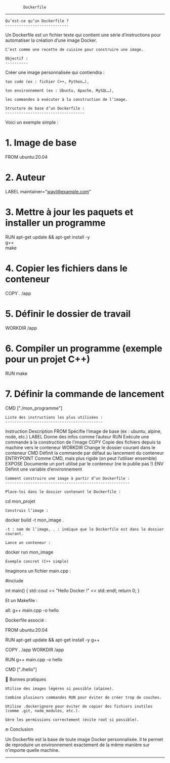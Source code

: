 			Dockerfile
******************************************************************************************************

	Qu’est-ce qu’un Dockerfile ?
	----------------------------

Un Dockerfile est un fichier texte qui contient une série d’instructions pour automatiser la création d’une image Docker.

    C’est comme une recette de cuisine pour construire une image.

	Objectif :
	----------

Créer une image personnalisée qui contiendra :

    ton code (ex : fichier C++, Python…),

    ton environnement (ex : Ubuntu, Apache, MySQL…),

    les commandes à exécuter à la construction de l’image.

	Structure de base d’un Dockerfile :
	-----------------------------------

Voici un exemple simple :

# 1. Image de base
FROM ubuntu:20.04

# 2. Auteur
LABEL maintainer="wayl@example.com"

# 3. Mettre à jour les paquets et installer un programme
RUN apt-get update && apt-get install -y \
    g++ \
    make

# 4. Copier les fichiers dans le conteneur
COPY . /app

# 5. Définir le dossier de travail
WORKDIR /app

# 6. Compiler un programme (exemple pour un projet C++)
RUN make

# 7. Définir la commande de lancement
CMD ["./mon_programme"]

	Liste des instructions les plus utilisées :
	-------------------------------------------

Instruction	Description
FROM	Spécifie l’image de base (ex : ubuntu, alpine, node, etc.)
LABEL	Donne des infos comme l’auteur
RUN	Exécute une commande à la construction de l’image
COPY	Copie des fichiers depuis ta machine vers le conteneur
WORKDIR	Change le dossier courant dans le conteneur
CMD	Définit la commande par défaut au lancement du conteneur
ENTRYPOINT	Comme CMD, mais plus rigide (on peut l’utiliser ensemble)
EXPOSE	Documente un port utilisé par le conteneur (ne le publie pas !)
ENV	Définit une variable d’environnement

	Comment construire une image à partir d’un Dockerfile :
	-------------------------------------------------------

    Place-toi dans le dossier contenant le Dockerfile :

cd mon_projet

    Construis l’image :

docker build -t mon_image .

    -t : nom de l’image, . : indique que le Dockerfile est dans le dossier courant.

    Lance un conteneur :

docker run mon_image

    Exemple concret (C++ simple)

Imaginons un fichier main.cpp :

#include <iostream>

int main() 
{
    std::cout << "Hello Docker !" << std::endl;
    return 0;
}

Et un Makefile :

all:
	g++ main.cpp -o hello

Dockerfile associé :

FROM ubuntu:20.04

RUN apt-get update && apt-get install -y g++

COPY . /app
WORKDIR /app

RUN g++ main.cpp -o hello

CMD ["./hello"]

🧼 Bonnes pratiques

    Utilise des images légères si possible (alpine).

    Combine plusieurs commandes RUN pour éviter de créer trop de couches.

    Utilise .dockerignore pour éviter de copier des fichiers inutiles (comme .git, node_modules, etc.).

    Gère les permissions correctement (évite root si possible).

🔚 Conclusion

Un Dockerfile est la base de toute image Docker personnalisée. Il te permet de reproduire un environnement exactement de la même manière 
sur n'importe quelle machine.

*****************************************************************************************************************************************
